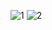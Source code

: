 ![1](https://user-images.githubusercontent.com/85283021/232465416-301edad6-1c7d-4e6f-8f3d-e3d5c591651b.PNG)
![2](https://user-images.githubusercontent.com/85283021/232738023-dbbcc142-0003-46d9-86c7-c7471bc2859b.PNG)
